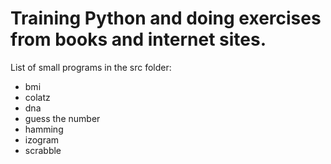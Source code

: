# Training Python and doing exercises from books and internet sites.
List of small programs in the src folder:
- bmi
- colatz
- dna
- guess the number
- hamming
- izogram
- scrabble